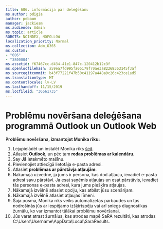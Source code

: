 ```yaml
---
title: 606. informācija par deleģēšanu
ms.author: pdigia
author: pebaum
manager: jackiesm
ms.audience: Admin
ms.topic: article
ROBOTS: NOINDEX, NOFOLLOW
localization_priority: Normal
ms.collection: Adm_O365
ms.custom:
- "606"
- "3800004"
ms.assetid: f67467cc-d434-41e1-847c-120412b12c3f
ms.openlocfilehash: a59ea7fd995fa05179f70ae3a82268363145f3af
ms.sourcegitcommit: b43f77221f47b50c41197a448a9c26c423ce1ad5
ms.translationtype: MT
ms.contentlocale: lv-LV
ms.lasthandoff: 11/15/2019
ms.locfileid: "36661735"
---
```

# <a name="troubleshooting-delegation-in-outlook-and-outlook-on-the-web"></a>Problēmu novēršana deleģēšana programmā Outlook un Outlook Web

**Problēmu novēršana, izmantojot Monika rīku:**

1. Lejupielādēt un instalēt Monika rīks [šeit](https://aka.ms/SaRA-SkypeForBusinessSignIn).
1. Atlasiet **Outlook**, un pēc tam **rodas problēmas ar kalendāru**.
1. Say **Jā** ietekmēto mašīnu.
1. Pievienojiet attiecīgā lietotāja e-pasta adresi.
1. Atlasiet **problēmas ar pārstāvja atļaujām**.
1. Nākamajā uzvednē, ja jums ir persona, kas dod atļauju, ievadiet e-pasta adresi savu pārstāvi. Ja esat saņēmis atļaujas un esat pārstāvis, ievadiet tās personas e-pasta adresi, kura jums piešķīra atļaujas.
1. Nākamajā izvēlnē atlasiet opciju, kas atbilst jūsu scenārijam.
1. Nākamajā izvēlnē atlasiet atļaujas līmeni.
1. Šajā posmā, Monika rīks veiks automatizētās pārbaudes un tas nodrošinās jūs ar iespējamo izšķirtspēju vai arī sniegs diagnostikas žurnālu, ko var izmantot tālākai problēmu novēršanai.
1. Jūs varat atrast žurnālus, kas atrodas mapē SaRA rezultāti, kas atrodas C:\Users\Username\AppData\Local\SaraResults.
